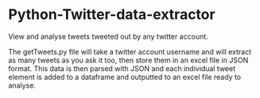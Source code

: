 # Python-Twitter-data-extractor
View and analyse tweets tweeted out by any twitter account. 

The getTweets.py file will take a twitter account username and will extract as many tweets as you ask it too, then store them in an excel file in JSON format. This data is then parsed with JSON and each individual tweet element is added to a dataframe and outputted to an excel file ready to analyse.   
